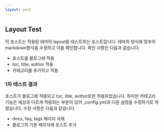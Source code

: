 ```yaml
---
layout: post
---
```


## Layout Test
이 포스트는 적용된 테마의 layout을 테스트하는 포스트입니다. 테마의 양식에 맞추어 markdown형식을 수정하고 이를 확인합니다.
확인 사항은 다음과 같습니다.

- 포스트를 블로그에 적용
- toc, title, author 적용
- 카테고리를 추가하고 적용

### 1차 테스트 결과

포스트가 블로그에 적용되고 toc, title, author또한 적용되었습니다. 하지만 카테고리 기능은 예상과 다르게 적용되는 부분이 있어 _config.yml과 다른 설정을 수정하기로 하였습니다. 
수정 사항은 다음과 같습니다

- docs, faq, tags 페이지 삭제
- 블로그의 기본 페이지에 포스트 추가
